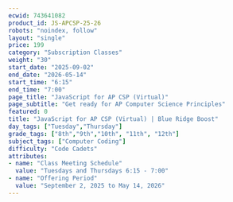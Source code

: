 ```yaml
---
ecwid: 743641082
product_id: JS-APCSP-25-26
robots: "noindex, follow"
layout: "single"
price: 199
category: "Subscription Classes"
weight: "30"
start_date: "2025-09-02"
end_date: "2026-05-14"
start_time: "6:15"
end_time: "7:00"
page_title: "JavaScript for AP CSP (Virtual)"
page_subtitle: "Get ready for AP Computer Science Principles"
featured: 0
title: "JavaScript for AP CSP (Virtual) | Blue Ridge Boost"
day_tags: ["Tuesday","Thursday"]
grade_tags: ["8th","9th","10th", "11th", "12th"]
subject_tags: ["Computer Coding"]
difficulty: "Code Cadets"
attributes:
- name: "Class Meeting Schedule"
  value: "Tuesdays and Thursdays 6:15 - 7:00"
- name: "Offering Period"
  value: "September 2, 2025 to May 14, 2026"
---
```

